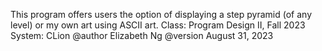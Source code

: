 This program offers users the option of displaying a step pyramid
(of any level) or my own art using ASCII art.
Class: Program Design II, Fall 2023
System: CLion
@author Elizabeth Ng
@version August 31, 2023
